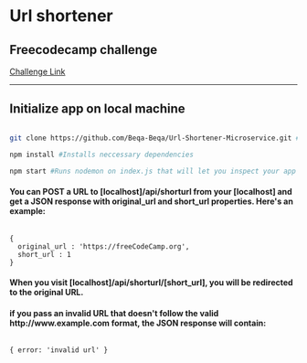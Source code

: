 # Url shortener

## Freecodecamp challenge

[Challenge Link](https://www.freecodecamp.org/learn/back-end-development-and-apis/back-end-development-and-apis-projects/url-shortener-microservice)
<hr/>

## Initialize app on local machine

```bash

git clone https://github.com/Beqa-Beqa/Url-Shortener-Microservice.git #Clones the repository on your machine

npm install #Installs neccessary dependencies

npm start #Runs nodemon on index.js that will let you inspect your app on localhost

```

<h4>You can POST a URL to [localhost]/api/shorturl from your [localhost] and get a JSON response with original_url and short_url properties. Here's an example: </h4>

```

{ 
  original_url : 'https://freeCodeCamp.org',
  short_url : 1
}

```

<h4>When you visit [localhost]/api/shorturl/[short_url], you will be redirected to the original URL.</h4>

<h4>if you pass an invalid URL that doesn't follow the valid http://www.example.com format, the JSON response will contain: </h4>

```

{ error: 'invalid url' }

```